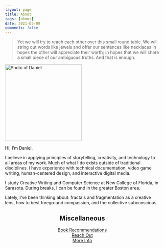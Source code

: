 ```yaml
---
layout: page
title: About
tags: [about]
date: 2021-03-09
comments: false
---
```

    
> Yet we will try to reach each other over this small round table. We will string out words like jewels and offer our sentences like necklaces in hopes the other will appreciate their worth; in hopes that we will share a small piece of our ambiguous truths. And that is enough.

<p class="aligncenter">
<img src="https://i.imgur.com/caquXe8.png" alt = "Photo of Daniel" style="width:250px;height:250px;">
</p>

Hi, I’m Daniel. 

I believe in applying principles of storytelling, creativity, and technology to all areas of my work. Much of what I do exists outside of traditional disciplines. I have experience with technical documentation, video game writing, human-centered design, and interactive digital media.

I study Creative Writing and Computer Science at New College of Florida, in Sarasota. During breaks, I can be found in the greater Boston area.

Lately, I've been thinking about: fractals and fragmentation as a creative lens, how to best foreground compassion, and the collective subconscious.

<h2><center>Miscellaneous</center></h2>  
  
<center><a href="https://ddykiel.github.io/book-recs/">Book Recommendations</a></center>
<center><a href="https://ddykiel.github.io/reach-out/">Reach Out</a></center>
<center><a href="https://ddykiel.github.io/additional-about/">More Info</a></center>
